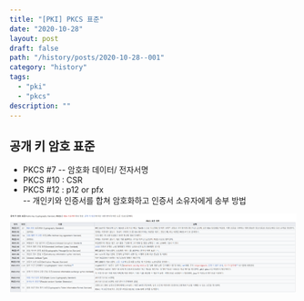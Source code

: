 ```yaml
---
title: "[PKI] PKCS 표준"
date: "2020-10-28"
layout: post
draft: false
path: "/history/posts/2020-10-28--001"
category: "history"
tags:
  - "pki"
  - "pkcs"
description: ""
---
```


## 공개 키 암호 표준
- PKCS #7
  -- 암호화 데이터/ 전자서명
- PKCS #10 : CSR
- PKCS #12 : p12 or pfx  
  -- 개인키와 인증서를 합쳐 암호화하고 인증서 소유자에게 송부 방법

![](./001-01.PNG)

